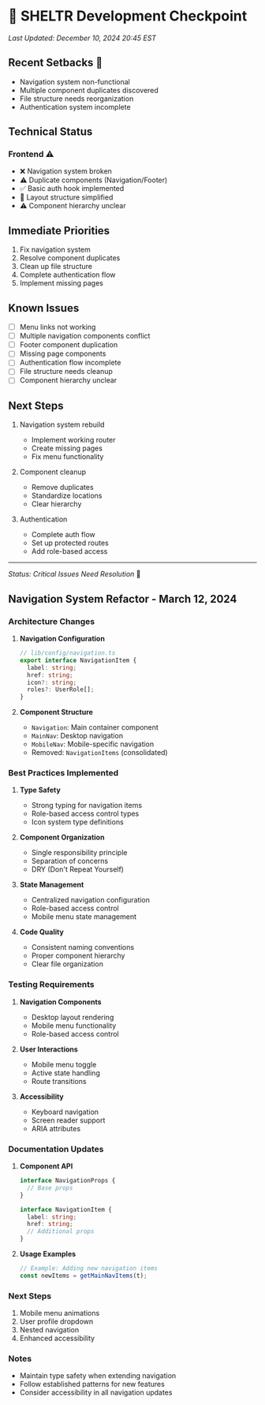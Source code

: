 # 🎯 SHELTR Development Checkpoint
*Last Updated: December 10, 2024 20:45 EST*

## Recent Setbacks 🚨
- Navigation system non-functional
- Multiple component duplicates discovered
- File structure needs reorganization
- Authentication system incomplete

## Technical Status
### Frontend ⚠️
- ❌ Navigation system broken
- ⚠️ Duplicate components (Navigation/Footer)
- ✅ Basic auth hook implemented
- 🔄 Layout structure simplified
- ⚠️ Component hierarchy unclear

## Immediate Priorities
1. Fix navigation system
2. Resolve component duplicates
3. Clean up file structure
4. Complete authentication flow
5. Implement missing pages

## Known Issues
- [ ] Menu links not working
- [ ] Multiple navigation components conflict
- [ ] Footer component duplication
- [ ] Missing page components
- [ ] Authentication flow incomplete
- [ ] File structure needs cleanup
- [ ] Component hierarchy unclear

## Next Steps
1. Navigation system rebuild
   - Implement working router
   - Create missing pages
   - Fix menu functionality

2. Component cleanup
   - Remove duplicates
   - Standardize locations
   - Clear hierarchy

3. Authentication
   - Complete auth flow
   - Set up protected routes
   - Add role-based access

---
*Status: Critical Issues Need Resolution* 🚨

## Navigation System Refactor - March 12, 2024

### Architecture Changes
1. **Navigation Configuration**
   ```typescript
   // lib/config/navigation.ts
   export interface NavigationItem {
     label: string;
     href: string;
     icon?: string;
     roles?: UserRole[];
   }
   ```

2. **Component Structure**
   - `Navigation`: Main container component
   - `MainNav`: Desktop navigation
   - `MobileNav`: Mobile-specific navigation
   - Removed: `NavigationItems` (consolidated)

### Best Practices Implemented
1. **Type Safety**
   - Strong typing for navigation items
   - Role-based access control types
   - Icon system type definitions

2. **Component Organization**
   - Single responsibility principle
   - Separation of concerns
   - DRY (Don't Repeat Yourself)

3. **State Management**
   - Centralized navigation configuration
   - Role-based access control
   - Mobile menu state management

4. **Code Quality**
   - Consistent naming conventions
   - Proper component hierarchy
   - Clear file organization

### Testing Requirements
1. **Navigation Components**
   - Desktop layout rendering
   - Mobile menu functionality
   - Role-based access control

2. **User Interactions**
   - Mobile menu toggle
   - Active state handling
   - Route transitions

3. **Accessibility**
   - Keyboard navigation
   - Screen reader support
   - ARIA attributes

### Documentation Updates
1. **Component API**
   ```typescript
   interface NavigationProps {
     // Base props
   }
   
   interface NavigationItem {
     label: string;
     href: string;
     // Additional props
   }
   ```

2. **Usage Examples**
   ```typescript
   // Example: Adding new navigation items
   const newItems = getMainNavItems(t);
   ```

### Next Steps
1. Mobile menu animations
2. User profile dropdown
3. Nested navigation
4. Enhanced accessibility

### Notes
- Maintain type safety when extending navigation
- Follow established patterns for new features
- Consider accessibility in all navigation updates